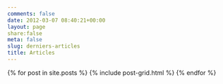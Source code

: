 ```yaml
---
comments: false
date: 2012-03-07 08:40:21+00:00
layout: page
share:false
meta: false
slug: derniers-articles
title: Articles
---
```


<div class="tiles">
{% for post in site.posts %}
{% include post-grid.html %}
{% endfor %}
</div><!-- /.tiles -->


